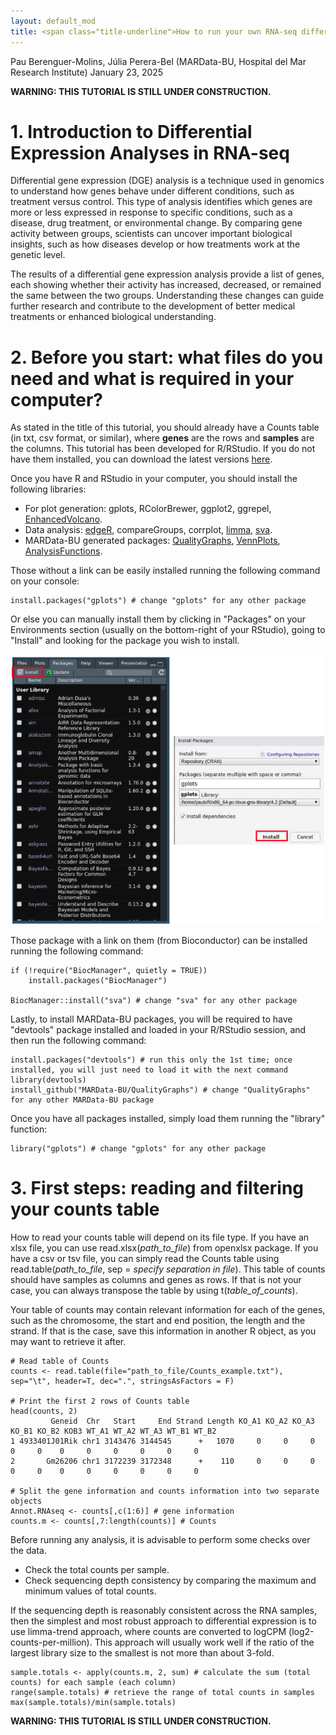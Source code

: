 ```yaml
---
layout: default_mod
title: <span class="title-underline">How to run your own RNA-seq differential expression analysis from a Counts table with R</span>
---
```


Pau Berenguer-Molins, Júlia Perera-Bel (MARData-BU, Hospital del Mar
Research Institute)
January 23, 2025

**WARNING: THIS TUTORIAL IS STILL UNDER CONSTRUCTION.**

# 1. Introduction to Differential Expression Analyses in RNA-seq

Differential gene expression (DGE) analysis is a technique used in genomics to understand how genes behave under different conditions, such as treatment versus control.
This type of analysis identifies which genes are more or less expressed in response to specific conditions, such as a disease, drug treatment, or environmental change. By comparing gene activity between groups, scientists can uncover important biological insights, such as how diseases develop or how treatments work at the genetic level.

The results of a differential gene expression analysis provide a list of genes, each showing whether their activity has increased, decreased, or remained the same between the two groups. Understanding these changes can guide further research and contribute to the development of better medical treatments or enhanced biological understanding.

# 2. Before you start: what files do you need and what is required in your computer?

As stated in the title of this tutorial, you should already have a Counts table (in txt, csv format, or similar), where **genes** are the rows and **samples** are the columns. This tutorial has been developed for R/RStudio. If you do not have them installed, you can download the latest versions [here](https://posit.co/download/rstudio-desktop/).

Once you have R and RStudio in your computer, you should install the following libraries:

-   For plot generation: gplots, RColorBrewer, ggplot2, ggrepel, [EnhancedVolcano](https://bioconductor.org/packages/release/bioc/html/EnhancedVolcano.html).
-   Data analysis: [edgeR](https://bioconductor.org/packages/release/bioc/html/edgeR.html), compareGroups, corrplot, [limma](https://bioconductor.org/packages/release/bioc/html/limma.html), [sva](https://www.bioconductor.org/packages/release/bioc/html/sva.html).
-   MARData-BU generated packages: [QualityGraphs](https://github.com/MARData-BU/QualityGraphs), [VennPlots](https://github.com/MARData-BU/VennPlots), [AnalysisFunctions](https://github.com/MARData-BU/AnalysisFunctions).

Those without a link can be easily installed running the following command on your console:

```
install.packages("gplots") # change "gplots" for any other package
```

Or else you can manually install them by clicking in "Packages" on your Environments section (usually on the bottom-right of your RStudio), going to "Install" and looking for the package you wish to install.

![package_install](https://github.com/MARData-BU/Tutorials/raw/main/Images/package_install.png)

Those package with a link on them (from Bioconductor) can be installed running the following command:

```
if (!require("BiocManager", quietly = TRUE))
    install.packages("BiocManager")

BiocManager::install("sva") # change "sva" for any other package
```

Lastly, to install MARData-BU packages, you will be required to have "devtools" package installed and loaded in your R/RStudio session, and then run the following command:

```
install.packages("devtools") # run this only the 1st time; once installed, you will just need to load it with the next command
library(devtools)
install_github("MARData-BU/QualityGraphs") # change "QualityGraphs" for any other MARData-BU package
```

Once you have all packages installed, simply load them running the "library" function:

```
library("gplots") # change "gplots" for any other package
```

# 3. First steps: reading and filtering your counts table

How to read your counts table will depend on its file type. If you have an xlsx file, you can use read.xlsx(*path_to_file*) from openxlsx package. If you have a csv or tsv file, you can simply read the Counts table using read.table(*path_to_file*, sep = *specify separation in file*). This table of counts should have samples as columns and genes as rows. If that is not your case, you can always transpose the table by using t(*table_of_counts*).

Your table of counts may contain relevant information for each of the genes, such as the chromosome, the start and end position, the length and the strand. If that is the case, save this information in another R object, as you may want to retrieve it after.

```
# Read table of Counts
counts <- read.table(file="path_to_file/Counts_example.txt"), sep="\t", header=T, dec=".", stringsAsFactors = F)

# Print the first 2 rows of Counts table
head(counts, 2)
         Geneid  Chr   Start     End Strand Length KO_A1 KO_A2 KO_A3 KO_B1 KO_B2 KOB3 WT_A1 WT_A2 WT_A3 WT_B1 WT_B2
1 4933401J01Rik chr1 3143476 3144545      +   1070     0     0     0     0     0    0     0     0     0     0     0
2       Gm26206 chr1 3172239 3172348      +    110     0     0     0     0     0    0     0     0     0     0     0

# Split the gene information and counts information into two separate objects
Annot.RNAseq <- counts[,c(1:6)] # gene information
counts.m <- counts[,7:length(counts)] # Counts
```

Before running any analysis, it is advisable to perform some checks over the data.

-   Check the total counts per sample.
-   Check sequencing depth consistency by comparing the maximum and minimum values of total counts.

If the sequencing depth is reasonably consistent across the RNA samples, then the simplest and most robust approach to differential expression is to use limma-trend approach, where counts are converted to logCPM (log2-counts-per-million). This approach will usually work well if the ratio of the largest library size to the smallest is not more than about 3-fold.

```
sample.totals <- apply(counts.m, 2, sum) # calculate the sum (total counts) for each sample (each column)
range(sample.totals) # retrieve the range of total counts in samples
max(sample.totals)/min(sample.totals)
```

**WARNING: THIS TUTORIAL IS STILL UNDER CONSTRUCTION.**
